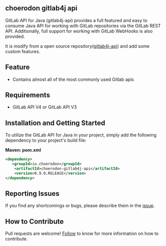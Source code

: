 ## choerodon gitlab4j api

GitLab API for Java (gitlab4j-api) provides a full featured and easy to consume Java API for working with GitLab repositories via the GitLab REST API.  Additionally, full support for working with GitLab WebHooks is also provided.

It is modify from a open source repository([gitlab4j-api](https://github.com/gmessner/gitlab4j-api.git)) and add some custom features.


## Feature
- Contains almost all of the most commonly used Gitlab apis


## Requirements
- GitLab API V4 or GitLab API V3

## Installation and Getting Started

To utilize the GitLab API for Java in your project, simply add the following dependency to your project's build file:


**Maven: pom.xml**
```xml
<dependency>
   <groupId>io.choerodon</groupId>
   	<artifactId>choerodon-gitlab4j-api</artifactId>
   	<version>0.9.0.RELEASE</version>
</dependency>
```

## Reporting Issues
If you find any shortcomings or bugs, please describe them in the [issue](https://github.com/choerodon/choerodon/issues/new?template=issue_template.md).

## How to Contribute
Pull requests are welcome! [Follow](https://github.com/choerodon/choerodon/blob/master/CONTRIBUTING.md) to know for more information on how to contribute.

